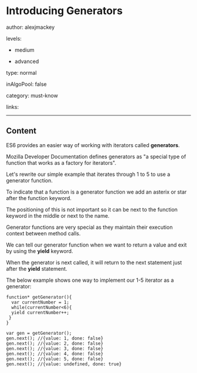 # Introducing Generators
author: alexjmackey

levels:

  - medium

  - advanced

type: normal

inAlgoPool: false

category: must-know

links:

---
## Content

ES6 provides an easier way of working with iterators called **generators**.

Mozilla Developer Documentation defines generators as "a special type of function that works as a factory for iterators".

Let's rewrite our simple example that iterates through 1 to 5 to use a generator function.

To indicate that a function is a generator function we add an asterix or star after the function keyword.

The positioning of this is not important so it can be next to the function keyword in the middle or next to the name.

Generator functions are very special as they maintain their execution context between method calls.

We can tell our generator function when we want to return a value and exit by using the **yield** keyword.

When the generator is next called, it will return to the next statement just after the **yield** statement.

The below example shows one way to implement our 1-5 iterator as a generator:

```
function* getGenerator(){
  var currentNumber = 1;
  while(currentNumber<6){
  yield currentNumber++;
 }
}

var gen = getGenerator();
gen.next(); //{value: 1, done: false}
gen.next(); //{value: 2, done: false}
gen.next(); //{value: 3, done: false}
gen.next(); //{value: 4, done: false}
gen.next(); //{value: 5, done: false}
gen.next(); //{value: undefined, done: true}
```

